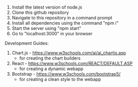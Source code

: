 1) Install the latest version of node.js
2) Clone this github repository
3) Navigate to this repository in a command prompt
4) Install all dependencies using the command "npm i"
5) Start the server using "npm start"
6) Go to "localhost:3000" in your browser


Development Guides:
1) Chart.js - https://www.w3schools.com/ai/ai_chartjs.asp
    - for creating the chart builders
2) React - https://www.w3schools.com/REACT/DEFAULT.ASP
    - for creating a dynamic webapp
3) Bootstrap - https://www.w3schools.com/bootstrap5/
    - for creating a clean style to the webapp
